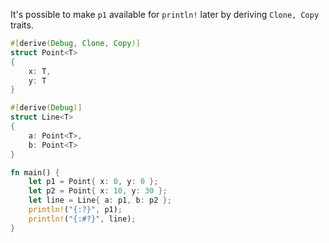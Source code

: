 It's possible to make `p1` available for `println!` later by deriving `Clone, Copy` traits.

```rust
#[derive(Debug, Clone, Copy)]
struct Point<T>
{
    x: T,
    y: T
}

#[derive(Debug)]
struct Line<T>
{
    a: Point<T>,
    b: Point<T>
}

fn main() {
    let p1 = Point{ x: 0, y: 0 };
    let p2 = Point{ x: 10, y: 30 };
    let line = Line{ a: p1, b: p2 };
    println!("{:?}", p1);
    println!("{:#?}", line);
}
```